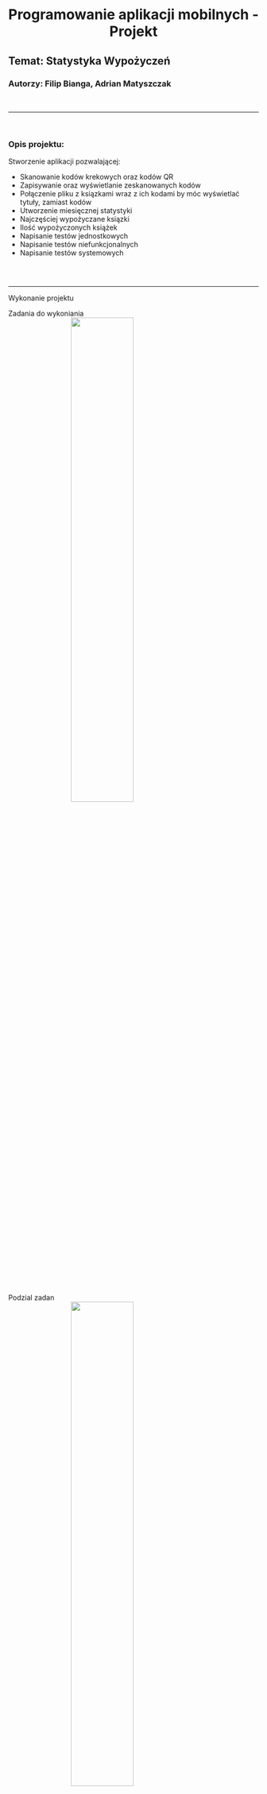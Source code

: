 <h1 style="text-align: center;"><strong>Programowanie aplikacji mobilnych - Projekt </strong></h1>
<h2><strong>Temat: Statystyka Wypożyczeń</strong></h2>
<h3>Autorzy: Filip Bianga, Adrian Matyszczak</h3>
<br>
<hr>
<br>
<h3><strong>Opis projektu:</strong></h3>
<p> Stworzenie aplikacji pozwalającej:
<ul>
    <li>Skanowanie kodów krekowych oraz kodów QR</li>
    <li>Zapisywanie oraz wyświetlanie zeskanowanych kodów</li>
    <li>Połączenie pliku z ksiązkami wraz z ich kodami by móc wyświetlać tytuły, zamiast kodów</li>
    <li>Utworzenie miesięcznej statystyki</li>
    <li>Najczęściej wypożyczane ksiązki</li>
    <li>Ilość wypożyczonych książek</li>
    <li>Napisanie testów jednostkowych</li>
    <li>Napisanie testów niefunkcjonalnych</li>
    <li>Napisanie testów systemowych</li>
</ul>
<img style='margin-left: auto; margin-right: auto; width: 50%; display: block;'>
</p>
<br>
<hr>
Wykonanie projektu

Zadania do wykoniania
<img src='images/repoPamo1.png' style='margin-left: auto; margin-right: auto; width: 50%; display: block;'>

Podzial zadan
<img src='images/repoPamo2.png' style='margin-left: auto; margin-right: auto; width: 50%; display: block;'>

Wykonane zadania
<ul>
    <li style="color: green;">Skanowanie kodów krekowych oraz kodów QR</li>
    <li style="color: green;">Zapisywanie oraz wyświetlanie zeskanowanych kodów</li>
    <li style="color: red;">Połączenie pliku z ksiązkami wraz z ich kodami by móc wyświetlać tytuły, zamiast kodów</li>
    <li style="color: red;">Utworzenie miesięcznej statystyki</li>
    <li style="color: green;">Najczęściej wypożyczane ksiązki</li>
    <li style="color: green;">Ilość wypożyczonych książek</li>
    <li style="color: yellow;">Napisanie testów jednostkowych</li>
    <li style="color: green;">Napisanie testów niefunkcjonalnych</li>
    <li style="color: red;">Napisanie testów systemowych</li>
</ul>
<br>
W projekcie udało się zrobić jedną z najważniejszych rzeczy czyli skanowanie kodów kreskowych jak i kodów QR oraz zapisywanie ich do pliku. W przyszłości pomysł jest rozwinąć dalej tą aplikacje i uzupełnić o brakujące funkcjonalności.
<br>
<br>
<p style="text-align: center; font-size: 20px">Widok aplikacji
<br>
<br>
<p style="text-align: center; font-size: 15px"><strong>Główne Menu</p>
<br>
<img src='images/pamo1.jpg' style='margin-left: auto; margin-right: auto; width: 50%; display: block;'>
<br>
<br>
<p style="text-align: center; font-size: 15px"><strong>Activity w którym możemy zeskanować nasze kody</p>
<br>
<img src='images/pamo2.jpg' style='margin-left: auto; margin-right: auto; width: 50%; display: block;'>
<br>
<br>
<p style="text-align: center; font-size: 15px"><strong>Widok w którym widzymy wszystkie nasze zeskanowane kody wraz z godziną skanowania</p>
<br>
<img src='images/pamo3.jpg' style='margin-left: auto; margin-right: auto; width: 50%; display: block;'>
<br>
<br>
<p style="text-align: center; font-size: 15px"><strong>Część statystyczna - Najczęściej wypożyczane książki</p>
<br>
<img src='images/pamo4.jpg' style='margin-left: auto; margin-right: auto; width: 50%; display: block;'>
<br>
<br>
<p style="text-align: center; font-size: 15px"><strong>Część statystyczna - Ilość wypożyczeń poszczególnych książek</p>
<br>
<img src='images/pamo5.jpg' style='margin-left: auto; margin-right: auto; width: 50%; display: block;'>
<br>
<br>
<hr>
<h2 style="text-align: center;">Napotkane problemy</h2>
Problemy jakie nas spotkały, to na pewno zapisywanie nowych skanów do bazy tudzież jak to zrobiliśmy do arkusza google.
Kolejnym problemem było sparsowanie pliku z książkami i połączeniem go z naszymi skanami.
Ostatnim problemem było wyciągnięcie danych z arkusza w formie stałej a nie widoku by móc stworzyć z tego statystyke.

